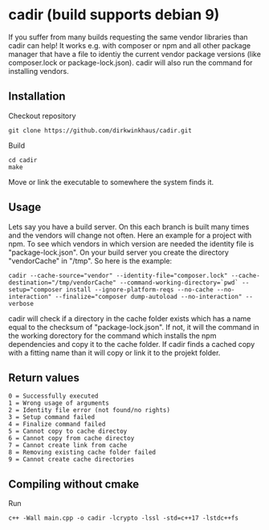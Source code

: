 # cadir (build supports debian 9)
If you suffer from many builds requesting the same vendor libraries
than cadir can help! It works e.g. with composer or npm and all
other package manager that have a file to identiy the current vendor 
package versions (like composer.lock or package-lock.json). cadir will 
also run the command for installing vendors. 

## Installation
Checkout repository

    git clone https://github.com/dirkwinkhaus/cadir.git

Build

    cd cadir
    make
    
Move or link the executable to somewhere the system finds it.

## Usage
Lets say you have a build server. On this each branch is built many times 
and the vendors will change not often. Here an example for a project with 
npm. To see which vendors in which version are needed the identity file is
"package-lock.json". On your build server you create the directory "vendorCache" 
in "/tmp". So here is the example:

    cadir --cache-source="vendor" --identity-file="composer.lock" --cache-destination="/tmp/vendorCache" --command-working-directory=`pwd` --setup="composer install --ignore-platform-reqs --no-cache --no-interaction" --finalize="composer dump-autoload --no-interaction" --verbose
   
cadir will check if a directory in the cache folder exists which has a name 
equal to the checksum of "package-lock.json". If not, it will the command in 
the working dorectory for the command which installs the npm dependencies and 
copy it to the cache folder. If cadir finds a cached copy with a fitting name
than it will copy or link it to the projekt folder.

## Return values
    0 = Successfully executed
    1 = Wrong usage of arguments
    2 = Identity file error (not found/no rights)
    3 = Setup command failed
    4 = Finalize command failed
    5 = Cannot copy to cache directoy
    6 = Cannot copy from cache directoy
    7 = Cannot create link from cache
    8 = Removing existing cache folder failed
    9 = Cannot create cache directories

## Compiling without cmake
Run

    c++ -Wall main.cpp -o cadir -lcrypto -lssl -std=c++17 -lstdc++fs